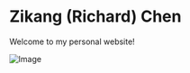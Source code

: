 # Zikang (Richard) Chen

Welcome to my personal website!

![Image](https://www.industrialempathy.com/img/remote/ZiClJf-1920w.jpg)
